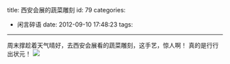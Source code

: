 title: 西安会展的蔬菜雕刻
id: 79
categories:
  - 闲言碎语
date: 2012-09-10 17:48:23
tags:
---

周末撑趁着天气晴好，去西安会展看的蔬菜雕刻，这手艺，惊人啊！ 真的是行行出状元！ ![](http://m2.img.libdd.com/farm5/2012/0910/17/A213324BBE72FBEED0DFB77D3B8CED6FDE4E79F74909_500_667.jpg)</img>